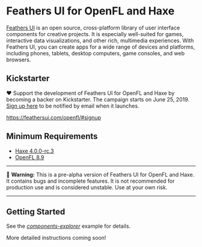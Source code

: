 # Feathers UI for OpenFL and Haxe

[Feathers UI](https://feathersui.com/openfl/) is an open source, cross-platform library of user interface components for creative projects. It is especially well-suited for games, interactive data visualizations, and other rich, multimedia experiences. With Feathers UI, you can create apps for a wide range of devices and platforms, including phones, tablets, desktop computers, game consoles, and web browsers.

## Kickstarter

❤ Support the development of Feathers UI for OpenFL and Haxe by becoming a backer on Kickstarter. The campaign starts on June 25, 2019. [Sign up here](https://feathersui.com/openfl/#signup) to be notified by email when it launches.

https://feathersui.com/openfl/#signup

## Minimum Requirements

* [Haxe 4.0.0-rc.3](https://haxe.org/download/version/4.0.0-rc.3/)
* [OpenFL 8.9](https://lib.haxe.org/p/openfl/)

---

🚨 **Warning:** This is a pre-alpha version of Feathers UI for OpenFL and Haxe. It contains bugs and incomplete features. It is not recommended for production use and is considered unstable. Use at your own risk.

---

## Getting Started

See the [*components-explorer*](examples/components-explorer) example for details.

More detailed instructions coming soon!